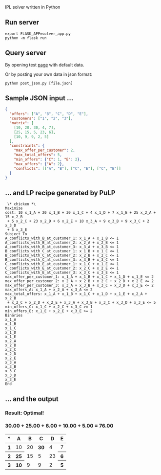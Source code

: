 IPL solver written in Python

## Run server

    export FLASK_APP=solver_app.py
    python -m flask run


## Query server

By opening test [page](http://127.0.0.1:5000/solve) with default data.

Or by posting your own data in json format:

    python post_json.py [file.json]

## Sample JSON input ...

```json
{
  "offers": ["A", "B", "C", "D", "E"],
  "customers": ["1", "2", "3"],
  "matrix": [
    [10, 20, 30, 4, 7],
    [25, 15, 5, 23, 6],
    [10, 9, 9, 2, 5]
  ],
  "constraints": {
    "max_offer_per_customer": 2,
    "max_total_offers": 5,
    "min_offers": {"C": 1, "E": 2},
    "max_offers": {"A": 2},
    "conflicts": [["A", "B"], ["C", "E"], ["C", "B"]]
  }
}
```

## ... and LP recipe generated by PuLP
```
 \* chicken *\
Maximize
cost: 10 x_1_A + 20 x_1_B + 30 x_1_C + 4 x_1_D + 7 x_1_E + 25 x_2_A + 15 x_2_B
 + 5 x_2_C + 23 x_2_D + 6 x_2_E + 10 x_3_A + 9 x_3_B + 9 x_3_C + 2 x_3_D
 + 5 x_3_E
Subject To
A_conflicts_with_B_at_customer_1: x_1_A + x_1_B <= 1
A_conflicts_with_B_at_customer_2: x_2_A + x_2_B <= 1
A_conflicts_with_B_at_customer_3: x_3_A + x_3_B <= 1
B_conflicts_with_C_at_customer_1: x_1_B + x_1_C <= 1
B_conflicts_with_C_at_customer_2: x_2_B + x_2_C <= 1
B_conflicts_with_C_at_customer_3: x_3_B + x_3_C <= 1
C_conflicts_with_E_at_customer_1: x_1_C + x_1_E <= 1
C_conflicts_with_E_at_customer_2: x_2_C + x_2_E <= 1
C_conflicts_with_E_at_customer_3: x_3_C + x_3_E <= 1
max_offer_per_customer_1: x_1_A + x_1_B + x_1_C + x_1_D + x_1_E <= 2
max_offer_per_customer_2: x_2_A + x_2_B + x_2_C + x_2_D + x_2_E <= 2
max_offer_per_customer_3: x_3_A + x_3_B + x_3_C + x_3_D + x_3_E <= 2
max_offers_A: x_1_A + x_2_A + x_3_A <= 2
max_total_offers: x_1_A + x_1_B + x_1_C + x_1_D + x_1_E + x_2_A + x_2_B
 + x_2_C + x_2_D + x_2_E + x_3_A + x_3_B + x_3_C + x_3_D + x_3_E <= 5
min_offers_C: x_1_C + x_2_C + x_3_C >= 1
min_offers_E: x_1_E + x_2_E + x_3_E >= 2
Binaries
x_1_A
x_1_B
x_1_C
x_1_D
x_1_E
x_2_A
x_2_B
x_2_C
x_2_D
x_2_E
x_3_A
x_3_B
x_3_C
x_3_D
x_3_E
End
```

## ... and the output

### Result: Optimal!
### 30.00 + 25.00 + 6.00 + 10.00 + 5.00 = 76.00

<table class="empty">

<thead>

<tr>

<th>°</th>

<th>A</th>

<th>B</th>

<th>C</th>

<th>D</th>

<th>E</th>

</tr>

</thead>

<tbody>

<tr>

<th>1</th>

<td class="empty">10</td>

<td class="empty">20</td>

<th class="empty">30</th>

<td class="empty">4</td>

<td class="empty">7</td>

</tr>

<tr>

<th>2</th>

<th class="empty">25</th>

<td class="empty">15</td>

<td class="empty">5</td>

<td class="empty">23</td>

<th class="empty">6</th>

</tr>

<tr>

<th>3</th>

<th class="empty">10</th>

<td class="empty">9</td>

<td class="empty">9</td>

<td class="empty">2</td>

<th class="empty">5</th>

</tr>

</tbody>

</table>
